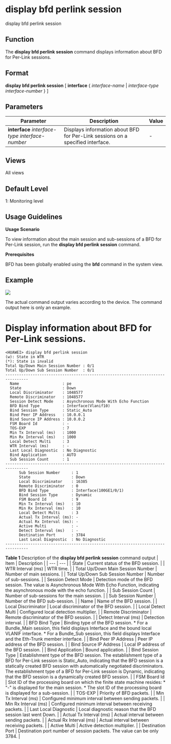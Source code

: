 display bfd perlink session
===========================

display bfd perlink session

Function
--------



The **display bfd perlink session** command displays information about BFD for Per-Link sessions.




Format
------

**display bfd perlink session** [ **interface** { *interface-name* | *interface-type* *interface-number* } ]


Parameters
----------

| Parameter | Description | Value |
| --- | --- | --- |
| **interface** *interface-type* *interface-number* | Displays information about BFD for Per-Link sessions on a specified interface. | - |



Views
-----

All views


Default Level
-------------

1: Monitoring level


Usage Guidelines
----------------

**Usage Scenario**



To view information about the main session and sub-sessions of a BFD for Per-Link session, run the **display bfd perlink session** command.



**Prerequisites**



BFD has been globally enabled using the **bfd** command in the system view.




Example
-------

![](../public_sys-resources/note_3.0-en-us.png) 

The actual command output varies according to the device. The command output here is only an example.


# Display information about BFD for Per-Link sessions.
```
<HUAWEI> display bfd perlink session
(w): State in WTR
(*): State is invalid
Total Up/Down Main Session Number : 0/1
Total Up/Down Sub Session Number  : 0/1
--------------------------------------------------------------------------------
  Name                   : pe
  State                  : Down
  Local Discriminator    : 1048577
  Remote Discriminator   : 1048577
  Session Detect Mode    : Asynchronous Mode With Echo Function
  BFD Bind Type          : Interface(Vlanif10)
  Bind Session Type      : Static_Auto
  Bind Peer IP Address   : 10.0.0.1
  Bind Source IP Address : 10.0.0.2
  FSM Board Id           : -
  TOS-EXP                : 7
  Min Tx Interval (ms)   : 1000
  Min Rx Interval (ms)   : 1000
  Local Detect Multi     : 3
  WTR Interval (ms)      : -
  Last Local Diagnostic  : No Diagnostic
  Bind Application       : AUTO
  Sub Session Count      : 1
--------------------------------------------------------------------------------
      Sub Session Number     : 1
      State                  : Down
      Local Discriminator    : 16385
      Remote Discriminator   : 0
      BFD Bind Type          : Interface(100GE1/0/1)
      Bind Session Type      : Dynamic
      FSM Board Id           : 9
      Min Tx Interval (ms)   : 10
      Min Rx Interval (ms)   : 10
      Local Detect Multi     : 3
      Actual Tx Interval (ms): -
      Actual Rx Interval (ms): -
      Active Multi           : -
      Detect Interval (ms)   : -
      Destination Port       : 3784
      Last Local Diagnostic  : No Diagnostic
--------------------------------------------------------------------------------

```

**Table 1** Description of the **display bfd perlink session** command output
| Item | Description |
| --- | --- |
| State | Current status of the BFD session. |
| WTR Interval (ms) | WTR time. |
| Total Up/Down Main Session Number | Number of main sessions. |
| Total Up/Down Sub Session Number | Number of sub-sessions. |
| Session Detect Mode | Detection mode of the BFD session. The value is Asynchronous Mode With Echo Function, indicating the asynchronous mode with the echo function. |
| Sub Session Count | Number of sub-sessions for the main session. |
| Sub Session Number | Number of the BFD sub-session. |
| Name | Name of the BFD session. |
| Local Discriminator | Local discriminator of the BFD session. |
| Local Detect Multi | Configured local detection multiplier. |
| Remote Discriminator | Remote discriminator of the BFD session. |
| Detect Interval (ms) | Detection interval. |
| BFD Bind Type | Binding type of the BFD session.   * For a Bundle\_Main session, this field displays Interface and the bound local VLANIF interface. * For a Bundle\_Sub session, this field displays Interface and the Eth-Trunk member interface. |
| Bind Peer IP Address | Peer IP address of the BFD session. |
| Bind Source IP Address | Local IP address of the BFD session. |
| Bind Application | Bound application. |
| Bind Session Type | Establishment type of the BFD session.  The establishment type of a BFD for Per-Link session is Static\_Auto, indicating that the BFD session is a statically created BFD session with automatically negotiated discriminators.  The establishment type of a BFD for Per-Link session is Dynamic, indicating that the BFD session is a dynamically created BFD session. |
| FSM Board Id | Slot ID of the processing board on which the finite state machine resides:   * "-" is displayed for the main session. * The slot ID of the processing board is displayed for a sub-session. |
| TOS-EXP | Priority of BFD packets. |
| Min Tx Interval (ms) | Configured minimum interval between sending packets. |
| Min Rx Interval (ms) | Configured minimum interval between receiving packets. |
| Last Local Diagnostic | Local diagnostic reason that the BFD session last went Down. |
| Actual Tx Interval (ms) | Actual interval between sending packets. |
| Actual Rx Interval (ms) | Actual interval between receiving packets. |
| Active Multi | Active detection multiplier. |
| Destination Port | Destination port number of session packets. The value can be only 3784. |